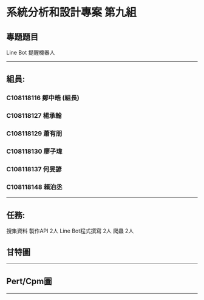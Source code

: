 # 系統分析和設計專案 第九組
## 專題題目
Line Bot 提醒機器人



***
## 組員:
### C108118116 鄭中皓 (組長)
### C108118127 楊承翰
### C108118129 蕭有朋  
### C108118130 廖子瑋
### C108118137 何旻諺
### C108118148 賴泊丞
***
## 任務:
搜集資料 
製作API 2人
Line Bot程式撰寫 2人
爬蟲 2人
## 甘特圖




***
## Pert/Cpm圖




***
